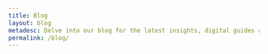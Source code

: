 ```yaml
---
title: Blog
layout: blog
metadesc: Delve into our blog for the latest insights, digital guides and information straight from the keyboard of our team.
permalink: /blog/
---
```

